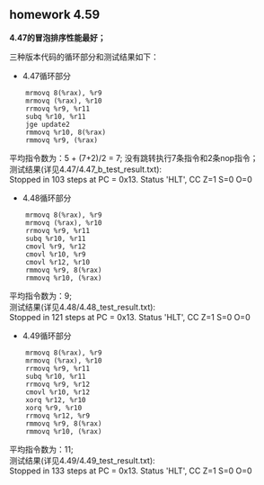 ## homework 4.59

**4.47的冒泡排序性能最好；**  

三种版本代码的循环部分和测试结果如下：
- 4.47循环部分
```
    mrmovq 8(%rax), %r9
    mrmovq (%rax), %r10
    rrmovq %r9, %r11
    subq %r10, %r11
    jge update2
    rmmovq %r10, 8(%rax)
    rmmovq %r9, (%rax)
```
平均指令数为：5 + (7+2)/2 = 7;  没有跳转执行7条指令和2条nop指令；  
测试结果(详见4.47/4.47_b_test_result.txt):   
Stopped in 103 steps at PC = 0x13.  Status 'HLT', CC Z=1 S=0 O=0  

- 4.48循环部分
```
    mrmovq 8(%rax), %r9
    mrmovq (%rax), %r10
    rrmovq %r9, %r11
    subq %r10, %r11
    cmovl %r9, %r12
    cmovl %r10, %r9
    cmovl %r12, %r10
    rmmovq %r9, 8(%rax)
    rmmovq %r10, (%rax)
```
平均指令数为：9;  
测试结果(详见4.48/4.48_test_result.txt):   
Stopped in 121 steps at PC = 0x13.  Status 'HLT', CC Z=1 S=0 O=0  

- 4.49循环部分
```
    mrmovq 8(%rax), %r9
    mrmovq (%rax), %r10
    rrmovq %r9, %r11
    subq %r10, %r11
    rrmovq %r9, %r12
    cmovl %r10, %r12
    xorq %r12, %r10
    xorq %r9, %r10
    rrmovq %r12, %r9
    rmmovq %r9, 8(%rax)
    rmmovq %r10, (%rax)
```
平均指令数为：11;  
测试结果(详见4.49/4.49_test_result.txt):   
Stopped in 133 steps at PC = 0x13.  Status 'HLT', CC Z=1 S=0 O=0  